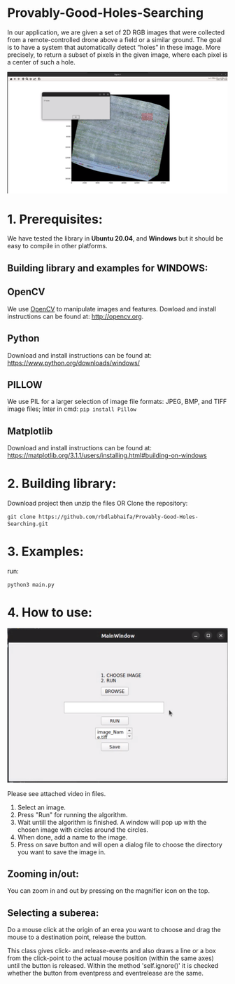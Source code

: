 # Provably-Good-Holes-Searching

In our application, we are given a set of 2D RGB images that were collected from a remote-controlled drone
above a field or a similar ground. The goal is to have a system that automatically detect “holes” in these
image. More precisely, to return a subset of pixels in the given image, where each pixel is a center of such
a hole. 

![image](pic.png)

# 1. Prerequisites:
We have tested the library in **Ubuntu 20.04**, and **Windows** but it should be easy to compile in other platforms.

## Building library and examples for WINDOWS:
## OpenCV
We use [OpenCV](http://opencv.org) to manipulate images and features. Dowload and install instructions can be found at: http://opencv.org.

## Python
Download and install instructions can be found at: https://www.python.org/downloads/windows/

## PILLOW
We use PIL for a larger selection of image file formats: JPEG, BMP, and TIFF image files;
Inter in cmd: ```pip install Pillow```

## Matplotlib
Download and install instructions can be found at: https://matplotlib.org/3.1.1/users/installing.html#building-on-windows

# 2. Building library:
Download project then unzip the files 
OR 
Clone the repository:
```
git clone https://github.com/rbdlabhaifa/Provably-Good-Holes-Searching.git
```

# 3. Examples:
run:
```
python3 main.py
```

# 4. How to use:
![image](pic1.png)

Please see attached video in files.
1. Select an image. 
2. Press "Run" for running the algorithm. 
3. Wait untill the algorithm is finished. A window will pop up with the chosen image with circles around the circles.
4. When done, add a name to the image. 
5. Press on save button and will open a dialog file to choose the directory you want to  save the image in.

## Zooming in/out:
You can zoom in and out by pressing on the magnifier icon on the top.

## Selecting a suberea:
Do a mouse click at the origin of an erea you want to choose and drag the mouse to a destination point, release the button. 

This class gives click- and release-events and also draws a line or a box from the 
click-point to the actual mouse position (within the same axes) until the button is 
released. Within the method 'self.ignore()' it is checked whether the button from 
eventpress and eventrelease are the same.


